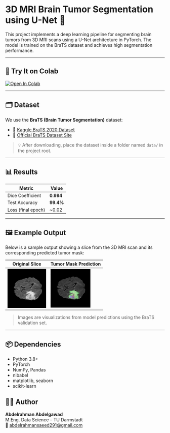 
# 3D MRI Brain Tumor Segmentation using U-Net 🧠

This project implements a deep learning pipeline for segmenting brain tumors from 3D MRI scans using a U-Net architecture in PyTorch. The model is trained on the BraTS dataset and achieves high segmentation performance.

---

## 🧪 Try It on Colab

[![Open In Colab](https://colab.research.google.com/assets/colab-badge.svg)](https://colab.research.google.com/drive/1UxVTV3YE0lugZd7k3Zm9bdYg74uJ_3kB?usp=drive_link)



---

## 🗂️ Dataset

We use the **BraTS (Brain Tumor Segmentation)** dataset:

- 🔗 [Kaggle BraTS 2020 Dataset](https://www.kaggle.com/datasets/awsaf49/brats20-dataset-training-validation)
- 🔗 [Official BraTS Dataset Site](https://www.med.upenn.edu/cbica/brats2020/data.html)

> 💡 After downloading, place the dataset inside a folder named `data/` in the project root.

---

## 📊 Results

| Metric                | Value     |
|------------------------|-----------|
| Dice Coefficient       | **0.994** |
| Test Accuracy          | **99.4%** |
| Loss (final epoch)     | ~0.02     |

---

## 🖼️ Example Output

Below is a sample output showing a slice from the 3D MRI scan and its corresponding predicted tumor mask:

| Original Slice                                  | Tumor Mask Prediction                        |
|-------------------------------------------------|----------------------------------------------|
| ![Original Slice](examples/original_slice.png)  | ![Prediction](examples/predicted_mask.png)   |



> Images are visualizations from model predictions using the BraTS validation set.

---

## 📦 Dependencies

- Python 3.8+
- PyTorch
- NumPy, Pandas
- nibabel
- matplotlib, seaborn
- scikit-learn




## 👨‍💻 Author

**Abdelrahman Abdelgawad**  
M.Eng. Data Science – TU Darmstadt  
📧 abdelrahmansaeed291@gmail.com  
